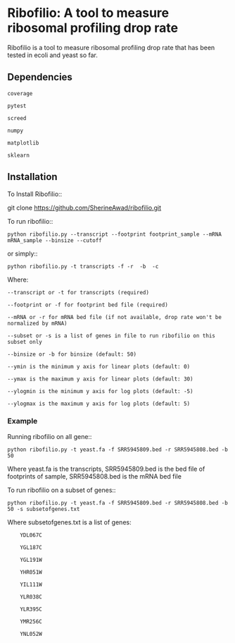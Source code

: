 
# Ribofilio: A tool to measure ribosomal profiling drop rate

Ribofilio is a tool to measure ribosomal profiling drop rate that has been tested in ecoli and yeast so far.


## Dependencies

	coverage

	pytest

	screed

	numpy
	
	matplotlib
	
	sklearn

## Installation 

To Install Ribofilio::


   git clone https://github.com/SherineAwad/ribofilio.git


To run ribofilio::


    python ribofilio.py --transcript --footprint footprint_sample --mRNA mRNA_sample --binsize --cutoff 
    
or simply::


    python ribofilio.py -t transcripts -f -r  -b  -c 

 
Where: 


   ``--transcript or -t for transcripts (required)`` 


   ``--footprint or -f for footprint bed file (required)`` 


   ``--mRNA or -r for mRNA bed file (if not available, drop rate won't be normalized by mRNA)`` 


   ``--subset or -s is a list of genes in file to run ribofilio on this subset only``


   ``--binsize or -b for binsize (default: 50)`` 


   ``--ymin is the minimum y axis for linear plots (default: 0)`` 


   ``--ymax is the maximum y axis for linear plots (default: 30)``


   ``--ylogmin is the minimum y axis for log plots (default: -5)``


   ``--ylogmax is the maximum y axis for log plots (default: 5)``


### Example 

Running ribofilio on all gene:: 
   
    python ribofilio.py -t yeast.fa -f SRR5945809.bed -r SRR5945808.bed -b 50  

Where yeast.fa is the transcripts, SRR5945809.bed is the bed file of footprints of sample, SRR5945808.bed is the mRNA bed file


To run ribofilio on a subset of genes:: 


    python ribofilio.py -t yeast.fa -f SRR5945809.bed -r SRR5945808.bed -b 50 -s subsetofgenes.txt 

Where subsetofgenes.txt is a list of genes: 

        YDL067C
   
        YGL187C
   
        YGL191W
   
        YHR051W
   
        YIL111W
   
        YLR038C
   
        YLR395C
   
        YMR256C
   
        YNL052W
